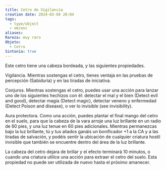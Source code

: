 ```yaml
---
title: Cetro de Vigilancia
creation date: 2024-03-04 20:04
tags:
  - type/object
  - om/enc
aliases: 
Rareza: muy raro
Objeto:
  - Cetro
Sintonía: true
---
```

Este cetro tiene una cabeza bordeada, y las siguientes propiedades.

Vigilancia. Mientras sostengas el cetro, tienes ventaja en las pruebas de percepción (Sabiduría) y en las tiradas de iniciativa.

Conjuros. Mientras sostengas el cetro, puedes usar una acción para lanzar uno de los siguientes hechizos con él: detectar el mal y el bien (Detect evil and good), detectar magia (Detect magic), detectar veneno y enfermedad (Detect Poison and disease), o ver lo invisible (see invisibility).

Aura protectora. Como una acción, puedes plantar el final mango del cetro en el suelo, para que la cabeza de la vara arroje una luz brillante en un radio de 60 pies, y una luz tenue en 60 pies adicionales. Mientras permanezcas bajo la luz brillante, tú y tus aliados ganáis un bonificador +1 a la CA y a las tiradas de salvación, y podéis sentir la ubicación de cualquier criatura hostil invisible que también se encuentre dentro del área de la luz brillante.

La cabeza del cetro dejara de brillar y el efecto terminará 10 minutos, o cuando una criatura utilice una acción para extraer el cetro del suelo. Esta propiedad no puede ser utilizada de
nuevo hasta el próximo amanecer.